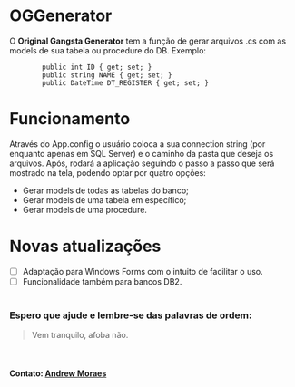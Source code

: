 # OGGenerator
O <b>Original Gangsta Generator</b> tem a função de gerar arquivos .cs com as models de sua tabela ou procedure do DB. Exemplo:
<br>
```
        public int ID { get; set; }
        public string NAME { get; set; }
        public DateTime DT_REGISTER { get; set; }
```
# Funcionamento
Através do App.config o usuário coloca a sua connection string (por enquanto apenas em SQL Server) e o caminho da pasta que deseja os arquivos.
Após, rodará a aplicação seguindo o passo a passo que será mostrado na tela, podendo optar por quatro opções:
<ul>
  <li>Gerar models de todas as tabelas do banco;</li>
  <li>Gerar models de uma tabela em específico;</li>
  <li>Gerar models de uma procedure.</li>
</ul>

# Novas atualizações
- [ ] Adaptação para Windows Forms com o intuito de facilitar o uso.
- [ ] Funcionalidade também para bancos DB2.
<br><br>
<h3>Espero que ajude e lembre-se das palavras de ordem:</h3>
<blockquote>Vem tranquilo, afoba não.</blockquote>
<br>
<h4>Contato: <a href="https://www.linkedin.com/in/andrew-moraes-93861b142/">Andrew Moraes</a></h4>
